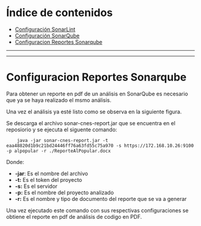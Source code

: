 # Índice de contenidos
* [Configuración SonarLint](./README.md)
* [Configuración SonarQube](./confSonar.md)
* [Configuracion Reportes Sonarqube](#item1)

_______________________________________________
_______________________________________________

<a name="item1"></a>

 # Configuracion Reportes Sonarqube

Para obtener un reporte en pdf de un análisis en SonarQube es necesario que ya se haya realizado el msmo análisis.

Una vez el análisis ya esté listo como se observa en la siguiente figura.

Se descarga el archivo sonar-cnes-report.jar que se encuentra en el reposiorio y se ejecuta el siguente comando:
```
 	java -jar sonar-cnes-report.jar -t eaa48820d1b9c21bd24446ff76a63fd55c75a970 -s https://172.168.10.26:9100 -p alpopular -r ./ReporteAlPopular.docx
 ```

 Donde:
 * **-jar**: Es el nombre del archivo 
 * **-t:** Es el token del proyecto
 * **-s:** Es el servidor 
 * **-p:** Es el nombre del proyecto analizado 
 * **-r:** Es el nombre y tipo de documento del reporte que se va a generar 

 Una vez ejecutado este comando con sus respectivas configuraciones se obtiene el reporte en pdf de análisis de codigo en PDF.